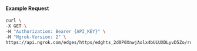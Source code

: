 <!-- Code generated for API Clients. DO NOT EDIT. -->

#### Example Request

```bash
curl \
-X GET \
-H "Authorization: Bearer {API_KEY}" \
-H "Ngrok-Version: 2" \
https://api.ngrok.com/edges/https/edghts_2d0P0XnwjAolx4bUiUXDLyvD5Zo/routes/edghtsrt_2d0P0WFSTCOkHjq10lI4FoIGU8x/request_headers
```
